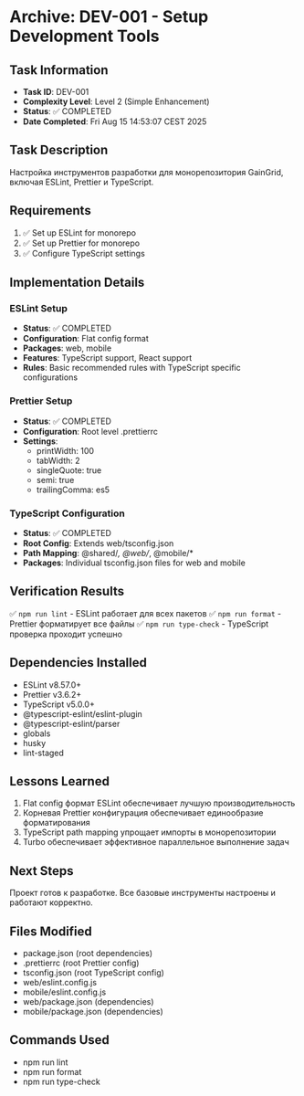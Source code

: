 # Archive: DEV-001 - Setup Development Tools

## Task Information

- **Task ID**: DEV-001
- **Complexity Level**: Level 2 (Simple Enhancement)
- **Status**: ✅ COMPLETED
- **Date Completed**: Fri Aug 15 14:53:07 CEST 2025

## Task Description

Настройка инструментов разработки для монорепозитория GainGrid, включая ESLint, Prettier и TypeScript.

## Requirements

1. ✅ Set up ESLint for monorepo
2. ✅ Set up Prettier for monorepo
3. ✅ Configure TypeScript settings

## Implementation Details

### ESLint Setup

- **Status**: ✅ COMPLETED
- **Configuration**: Flat config format
- **Packages**: web, mobile
- **Features**: TypeScript support, React support
- **Rules**: Basic recommended rules with TypeScript specific configurations

### Prettier Setup

- **Status**: ✅ COMPLETED
- **Configuration**: Root level .prettierrc
- **Settings**:
  - printWidth: 100
  - tabWidth: 2
  - singleQuote: true
  - semi: true
  - trailingComma: es5

### TypeScript Configuration

- **Status**: ✅ COMPLETED
- **Root Config**: Extends web/tsconfig.json
- **Path Mapping**: @shared/_, @web/_, @mobile/\*
- **Packages**: Individual tsconfig.json files for web and mobile

## Verification Results

✅ `npm run lint` - ESLint работает для всех пакетов
✅ `npm run format` - Prettier форматирует все файлы
✅ `npm run type-check` - TypeScript проверка проходит успешно

## Dependencies Installed

- ESLint v8.57.0+
- Prettier v3.6.2+
- TypeScript v5.0.0+
- @typescript-eslint/eslint-plugin
- @typescript-eslint/parser
- globals
- husky
- lint-staged

## Lessons Learned

1. Flat config формат ESLint обеспечивает лучшую производительность
2. Корневая Prettier конфигурация обеспечивает единообразие форматирования
3. TypeScript path mapping упрощает импорты в монорепозитории
4. Turbo обеспечивает эффективное параллельное выполнение задач

## Next Steps

Проект готов к разработке. Все базовые инструменты настроены и работают корректно.

## Files Modified

- package.json (root dependencies)
- .prettierrc (root Prettier config)
- tsconfig.json (root TypeScript config)
- web/eslint.config.js
- mobile/eslint.config.js
- web/package.json (dependencies)
- mobile/package.json (dependencies)

## Commands Used

- npm run lint
- npm run format
- npm run type-check
